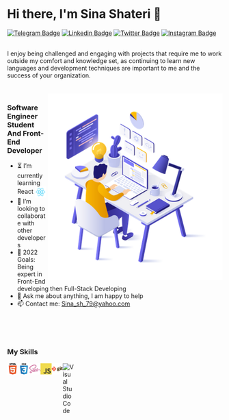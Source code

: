 # Hi there, I'm Sina Shateri 👋

[![Telegram Badge](https://img.shields.io/badge/-Telegram-0088cc?style=flat-square&logo=Telegram&logoColor=white)](https://t.me/SinaShateri)
[![Linkedin Badge](https://img.shields.io/badge/-LinkedIn-0e76a8?style=flat-square&logo=Linkedin&logoColor=white)](https://www.linkedin.com/in/sinashateri)
[![Twitter Badge](https://img.shields.io/badge/-Twitter-00acee?style=flat-square&logo=Twitter&logoColor=white)](https://twitter.com/Sina__Shateri)
[![Instagram Badge](https://img.shields.io/badge/-Instagram-e4405f?style=flat-square&logo=Instagram&logoColor=white)](https://instagram.com/Sina__Shateri/)

<!-- [![Website Badge](https://img.shields.io/badge/Website-3b5998?style=flat-square&logo=google-chrome&logoColor=white)](LINK) -->
<br>
I enjoy being challenged and engaging with projects that require me to work outside my comfort and knowledge set, as continuing to learn new languages and development techniques are important to me and the success of your organization.
<br><br><br>

<img align="right" alt="" src="img/123.png" width="408" />

### Software Engineer Student And Front-End Developer

- ⏳ I’m currently learning React <img align="center" alt="React" width="26px" src="https://raw.githubusercontent.com/github/explore/80688e429a7d4ef2fca1e82350fe8e3517d3494d/topics/react/react.png" />
- 🤝 I’m looking to collaborate with other developers
- 🎯 2022 Goals: Being expert in Front-End developing then Full-Stack Developing
- 💬 Ask me about anything, I am happy to help
- 📫 Contact me: Sina_sh_79@yahoo.com

<br><br><br>

### My Skills

<img align="left" alt="html" width="26px" src="https://raw.githubusercontent.com/github/explore/80688e429a7d4ef2fca1e82350fe8e3517d3494d/topics/html/html.png" />
<img align="left" alt="css" width="26px" src="https://raw.githubusercontent.com/github/explore/80688e429a7d4ef2fca1e82350fe8e3517d3494d/topics/css/css.png" />
<img align="left" alt="sass" width="26px" src="https://raw.githubusercontent.com/github/explore/80688e429a7d4ef2fca1e82350fe8e3517d3494d/topics/sass/sass.png" />
<img align="left" alt="javascript" width="26px" src="https://raw.githubusercontent.com/github/explore/80688e429a7d4ef2fca1e82350fe8e3517d3494d/topics/javascript/javascript.png" />
<img align="left" alt="git" width="26px" src="https://raw.githubusercontent.com/github/explore/80688e429a7d4ef2fca1e82350fe8e3517d3494d/topics/git/git.png" />
<img align="left" alt="Visual Studio Code" width="26px" src="https://th.bing.com/th/id/R.225fbbe09689a4a3219ae1e00fe2280b?rik=5bqX09pA9xFBlA&pid=ImgRaw&r=0" />
